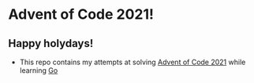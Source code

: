 # Advent of Code 2021!

## Happy holydays!
  - This repo contains my attempts at solving [Advent of Code 2021](https://adventofcode.com/2021) while learning [Go](https://go.dev/)